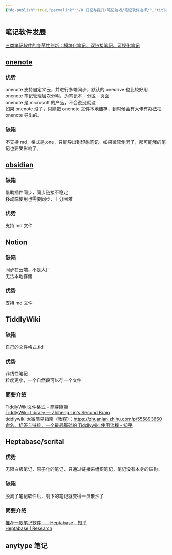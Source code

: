 ```yaml
---
{"dg-publish":true,"permalink":"/0 日记与提升/笔记技巧/笔记软件选择/","title":"笔记软件选择"}
---
```



## 笔记软件发展
[三类笔记软件的变革性创新：模块化笔记、双链接笔记、可视化笔记](http://www.360doc.com/content/23/0521/23/17285885_1081615480.shtml)

## [onenote](onenote/onenote.md) 
### 优势
onenote 支持自定义云，并进行多端同步，默认的 onedrive 也比较好用  
onenote 笔记管理层次分明，为笔记本 - 分区 - 页面  
onenote 是 microsoft 的产品，不会说没就没  
如果 onenote 没了，只能把 onenote 文件本地储存，到时候会有大佬有办法把 onenote 导出的。
### 缺陷
不支持 md，格式是.one，只能导出到印象笔记。如果微软倒闭了，那可能我的笔记也要受影响了。
## [obsidian](obsidian/obsidian.md)
### 缺陷
借助插件同步，同步链接不稳定  
移动端使用也需要同步，十分困难
### 优势
支持 md 文件
## Notion
### 缺陷
同步在云端，不是大厂  
无法本地存储
### 优势
支持 md 文件
## TiddlyWiki
### 缺陷
自己的文件格式.tid
### 优势
非线性笔记  
粒度更小，一个自然段可以存一个文件
### 简要介绍
[TiddlyWiki文件格式 – 簡睿隨筆](https://jdev.tw/blog/589/tiddlywiki%E6%96%87%E4%BB%B6%E6%A0%BC%E5%BC%8F)  
[TiddlyWiki: Library — Zhiheng Lin's Second Brain](https://wiki.zhiheng.io/static/TiddlyWiki.html)  
tiddlywiki 太微简易指南（教程）：https://zhuanlan.zhihu.com/p/555893660  
[命名、标签与链接，一个最最基础的 Tiddlywiki 使用流程 - 知乎](https://zhuanlan.zhihu.com/p/540378537)
## Heptabase/scrital
### 优势
无限白板笔记、原子化的笔记，只通过链接来组织笔记，笔记没有本身的结构。
### 缺陷
脱离了笔记软件后，剩下的笔记就变得一盘散沙了
### 简要介绍
[推荐一款笔记软件——Heptabase - 知乎](https://zhuanlan.zhihu.com/p/439303029?utm_id=0)  
[Heptabase | Research](https://heptabase.com/research)

## anytype 笔记